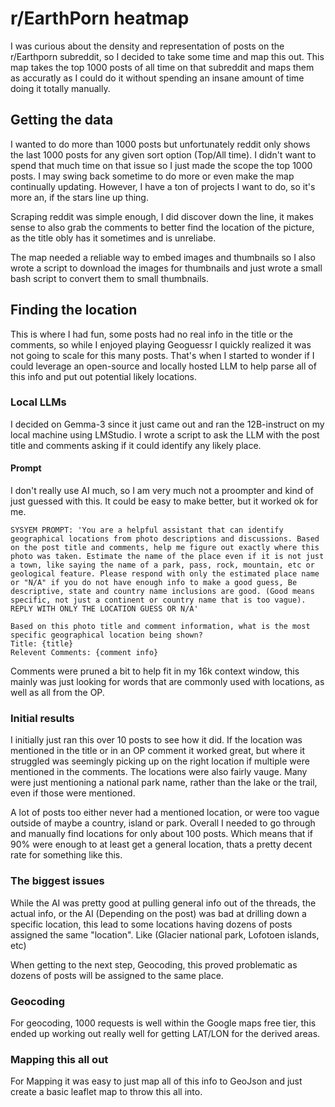 # r/EarthPorn heatmap

I was curious about the density and representation of posts on the r/Earthporn subreddit, so I decided to take some time and map this out. This map takes the top 1000 posts of all time on that subreddit and maps them as accuratly as I could do it without spending an insane amount of time doing it totally manually.

## Getting the data
I wanted to do more than 1000 posts but unfortunately reddit only shows the last 1000 posts for any given sort option (Top/All time). I didn't want to spend that much time on that issue so I just made the scope the top 1000 posts. I may swing back sometime to do more or even make the map continually updating. However, I have a ton of projects I want to do, so it's more an, if the stars line up thing.

Scraping reddit was simple enough, I did discover down the line, it makes sense to also grab the comments to better find the location of the picture, as the title obly has it sometimes and is unreliabe.

The map needed a reliable way to embed images and thumbnails so I also wrote a script to download the images for thumbnails and just wrote a small bash script to convert them to small thumbnails. 

## Finding the location
This is where I had fun, some posts had no real info in the title or the comments, so while I enjoyed playing Geoguessr I quickly realized it was not going to scale for this many posts. That's when I started to wonder if I could leverage an open-source and locally hosted LLM to help parse all of this info and put out potential likely locations.

### Local LLMs
I decided on Gemma-3 since it just came out and ran the 12B-instruct on my local machine using LMStudio. I wrote a script to ask the LLM with the post title and comments asking if it could identify any likely place. 

#### Prompt
I don't really use AI much, so I am very much not a proompter and kind of just guessed with this. It could be easy to make better, but it worked ok for me. 
```
SYSYEM PROMPT: 'You are a helpful assistant that can identify geographical locations from photo descriptions and discussions. Based on the post title and comments, help me figure out exactly where this photo was taken. Estimate the name of the place even if it is not just a town, like saying the name of a park, pass, rock, mountain, etc or geological feature. Please respond with only the estimated place name or "N/A" if you do not have enough info to make a good guess, Be descriptive, state and country name inclusions are good. (Good means specific, not just a continent or country name that is too vague). REPLY WITH ONLY THE LOCATION GUESS OR N/A'

Based on this photo title and comment information, what is the most specific geographical location being shown?
Title: {title}
Relevent Comments: {comment info}
```
Comments were pruned a bit to help fit in my 16k context window, this mainly was just looking for words that are commonly used with locations, as well as all from the OP. 

### Initial results
I initially just ran this over 10 posts to see how it did. If the location was mentioned in the title or in an OP comment it worked great, but where it struggled was seemingly picking up on the right location if multiple were mentioned in the comments. The locations were also fairly vauge. Many were just mentioning a national park name, rather than the lake or the trail, even if those were mentioned. 

A lot of posts too either never had a mentioned location, or were too vague outside of maybe a country, island or park. Overall I needed to go through and manually find locations for only about 100 posts. Which means that if 90% were enough to at least get a general location, thats a pretty decent rate for something like this. 

### The biggest issues
While the AI was pretty good at pulling general info out of the threads, the actual info, or the AI (Depending on the post) was bad at drilling down a specific location, this lead to some locations having dozens of posts assigned the same "location". Like (Glacier national park, Lofotoen islands, etc)

When getting to the next step, Geocoding, this proved problematic as dozens of posts will be assigned to the same place.

### Geocoding
For geocoding, 1000 requests is well within the Google maps free tier, this ended up working out really well for getting LAT/LON for the derived areas.

### Mapping this all out
For Mapping it was easy to just map all of this info to GeoJson and just create a basic leaflet map to throw this all into. 
